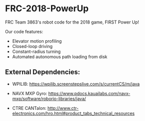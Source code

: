 # FRC-2018-PowerUp
FRC Team 3863's robot code for the 2018 game, FIRST Power Up!

Our code features:
 - Elevator motion profiling
 - Closed-loop driving
 - Constant-radius turning
 - Automated autonomous path loading from disk


## External Dependencies:

  - WPILIB:
    https://wpilib.screenstepslive.com/s/currentCS/m/java

  - NAVX MXP Gyro:
    https://www.pdocs.kauailabs.com/navx-mxp/software/roborio-libraries/java/
    
  - CTRE CANTalon:
    http://www.ctr-electronics.com/hro.html#product_tabs_technical_resources
